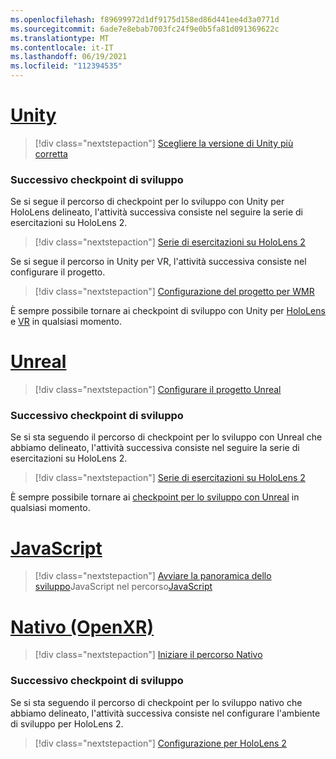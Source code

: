 ```yaml
---
ms.openlocfilehash: f89699972d1df9175d158ed86d441ee4d3a0771d
ms.sourcegitcommit: 6ade7e8ebab7003fc24f9e0b5fa81d091369622c
ms.translationtype: MT
ms.contentlocale: it-IT
ms.lasthandoff: 06/19/2021
ms.locfileid: "112394535"
---
```

# <a name="unity"></a>[Unity](#tab/unity)

> [!div class="nextstepaction"]
> [Scegliere la versione di Unity più corretta](../unity/choosing-unity-version.md)

### <a name="next-development-checkpoint"></a>Successivo checkpoint di sviluppo

Se si segue il percorso di checkpoint per lo sviluppo con Unity per HoloLens delineato, l'attività successiva consiste nel seguire la serie di esercitazioni su HoloLens 2.

> [!div class="nextstepaction"]
> [Serie di esercitazioni su HoloLens 2](../unity/tutorials/mr-learning-base-01.md)

Se si segue il percorso in Unity per VR, l'attività successiva consiste nel configurare il progetto.

> [!div class="nextstepaction"]
> [Configurazione del progetto per WMR](../unity/configure-unity-project.md)

È sempre possibile tornare ai checkpoint di sviluppo con Unity per [HoloLens](../unity/unity-development-overview.md#1-getting-started) e [VR](../unity/unity-development-wmr-overview.md#1-getting-started) in qualsiasi momento.

# <a name="unreal"></a>[Unreal](#tab/unreal)

> [!div class="nextstepaction"]
> [Configurare il progetto Unreal](../unreal/unreal-project-setup.md)

### <a name="next-development-checkpoint"></a>Successivo checkpoint di sviluppo

Se si sta seguendo il percorso di checkpoint per lo sviluppo con Unreal che abbiamo delineato, l'attività successiva consiste nel seguire la serie di esercitazioni su HoloLens 2.

> [!div class="nextstepaction"]
> [Serie di esercitazioni su HoloLens 2](../unreal/tutorials/unreal-uxt-ch1.md)

È sempre possibile tornare ai [checkpoint per lo sviluppo con Unreal](../unreal/unreal-development-overview.md#1-getting-started) in qualsiasi momento.

# <a name="javascript"></a>[JavaScript](#tab/javascript)

> [!div class="nextstepaction"]
> [Avviare la panoramica dello sviluppo](../native/directx-development-overview.md)JavaScript nel percorso[JavaScript](../javascript/javascript-development-overview.md) 

# <a name="native-openxr"></a>[Nativo (OpenXR)](#tab/native)

> [!div class="nextstepaction"]
> [Iniziare il percorso Nativo](../native/directx-development-overview.md)

### <a name="next-development-checkpoint"></a>Successivo checkpoint di sviluppo

Se si sta seguendo il percorso di checkpoint per lo sviluppo nativo che abbiamo delineato, l'attività successiva consiste nel configurare l'ambiente di sviluppo per HoloLens 2.

> [!div class="nextstepaction"]
> [Configurazione per HoloLens 2](../native/openxr-getting-started.md#getting-started-with-openxr-for-hololens-2)